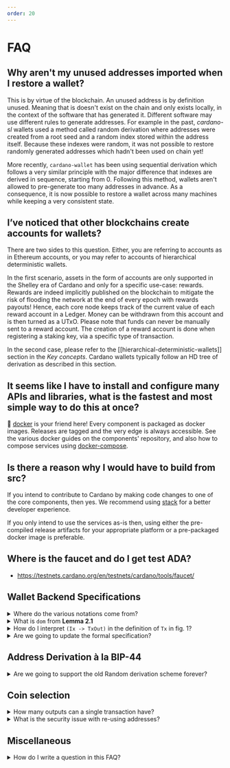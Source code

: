 ```yaml
---
order: 20
---
```


# FAQ

## Why aren't my unused addresses imported when I restore a wallet?

This is by virtue of the blockchain. An unused address is by definition unused. Meaning that is doesn't exist on the chain and only exists locally, in the context of the software that has generated it. Different software may use different rules to generate addresses. For example in the past, _cardano-sl_ wallets used a method called random derivation where addresses were created from a root seed and a random index stored within the address itself. Because these indexes were random, it was not possible to restore randomly generated addresses which hadn't been used on chain yet!

More recently, `cardano-wallet` has been using sequential derivation which follows a very similar principle with the major difference that indexes are derived in sequence, starting from 0. Following this method, wallets aren't allowed to pre-generate too many addresses in advance. As a consequence, it is now possible to restore a wallet across many machines while keeping a very consistent state.


## I’ve noticed that other blockchains create accounts for wallets?

There are two sides to this question. Either, you are referring to accounts as in Ethereum accounts, or you may refer to accounts of hierarchical deterministic wallets.

In the first scenario, assets in the form of accounts are only supported in the Shelley era of Cardano and only for a specific use-case: rewards. Rewards are indeed implicitly published on the blockchain to mitigate the risk of flooding the network at the end of every epoch with rewards payouts! Hence, each core node keeps track of the current value of each reward account in a Ledger. Money can be withdrawn from this account and is then turned as a UTxO. Please note that funds can never be manually sent to a reward account. The creation of a reward account is done when registering a staking key, via a specific type of transaction.

In the second case, please refer to the [[hierarchical-deterministic-wallets]] section in the _Key concepts_. Cardano wallets typically follow an HD tree of derivation as described in this section.


## It seems like I have to install and configure many APIs and libraries, what is the fastest and most simple way to do this at once?

🐳 [docker](https://docs.docker.com/) is your friend here! Every component is packaged as docker images. Releases are tagged and the very edge is always accessible. See the various docker guides on the components' repository, and also how to compose services using [docker-compose](https://docs.docker.com/compose/).


## Is there a reason why I would have to build from src?

If you intend to contribute to Cardano by making code changes to one of the core components, then yes. We recommend using [stack](https://docs.haskellstack.org/en/stable/README/) for a better developer experience.

If you only intend to use the services as-is then, using either the pre-compiled release artifacts for your appropriate platform or a pre-packaged docker image is preferable.


## Where is the faucet and do I get test ADA?

- https://testnets.cardano.org/en/testnets/cardano/tools/faucet/




## Wallet Backend Specifications

<details>
  <summary>Where do the various notations come from?</summary>

  Like often in Maths, notations are described within the context of the paper with some a priori hypotheses. For the
Wallet Backend specifications, the notation is inspired from the [Z notation](https://en.wikipedia.org/wiki/Z_notation) in a slightly more lightweight form.
</details>

<details>
  <summary>What is <code>dom</code> from <strong>Lemma 2.1</strong></summary>

  There are multiple occurrences in the spec of expressions like: `(dom u ∩ ins) ◃ u`. The meaning of `dom u` isn't quite clearly defined anywhere but refers to the set of keys from the mapping defined by `u: txin ↦ txout`. Hence, `dom u` refers to all `txin` available in `u`.

  In Haskell, this translates to:

  ```hs
  newtype UTxO = UTxO (Map TxIn TxOut)

  dom :: UTxO -> Set TxIn
  dom (UTxO utxo) = Set.fromList $ Map.keys utxo
  ```
</details>

<details>
    <summary>How do I interpret <code>(Ix -> TxOut)</code> in the definition of <code>Tx</code> in fig. 1?</summary>

In the current wallet implementation it corresponds to <code>NonEmpty TxOut</code>.
</details>

<details>
  <summary>Are we going to update the formal specification?</summary>

  Some elements of the specification are written according to the current wallet implementation. Some parts could be simplified or removed, in particular the bits concerning a few metadata that we won't be implementing until a need for them is made clear. A few bits are also missing from the specifications (like the fact that answering `isOurs` is a stateful operation when dealing with BIP-44, or also, foreign transactions coming from ADA certificates redemption). In the long run, we do want to have the specification updated and proved.
</details>


## Address Derivation à la BIP-44

<details>
  <summary>Are we going to support the old Random derivation scheme forever?</summary>

  Short answer: yes. Though, we don't necessarily have to support a full set of features for wallets using an old derivation scheme in order to encourage users to migrate to the sequential scheme (a.k.a BIP-44). Most probably, we will forever have to support the old derivation scheme and a few features like tracking of the wallet UTxO and balance, and, allowing funds to be migrated to a wallet using the sequential scheme.
</details>

## Coin selection

<details>
  <summary>How many outputs can a single transaction have?</summary>

  It depends. To make a transaction, our implementation currently select UTxO from the available UTxO in the wallet in order to cover for the output requested in a transaction. For every output, the wallet actually creates two outputs:

  - The actual output to a target address
  - A change output to a change address of the source wallet

  Also, in practice, we strive to make these two outputs relatively equivalent in size, such that one cannot easily guess the change output from the actual one by looking at the transaction; enforcing therefore some privacy for users.

  Incidentally, we do consider every requested output in a transaction as an independent problem. This means that a single UTxO can only cover for one of the output (and will in practice, tend to be twice as big, such that we can generate an equivalent corresponding change output). As a consequence, in order to make a transaction to three target outputs, one needs to have at least three UTxOs that are big enough to cover all three outputs independently.

  Finally, it's important to notice that the fee calculation runs **after** the coin selection and is divvied across all change outputs. So in practice, the UTxOs only need to independently cover for outputs, but are considered together when adjusting for fees.

  A few examples to make this more concrete (in the scenario below, fees are ~`180000`):

  ```
  // Both UTxOs can separately cover fee and outputs
  Available UTxO:  [200000, 200000]
  Payment Distribution: [14, 42]
  Result: Ok

  // 2 UTxOs, each cannot separately cover fee and outputs, but jointly can
  Available UTxO: [100000, 100000]
  Payment Distribution: [14, 42]
  Result: Ok

  // Single UTxOs, big enough to cover for total requested amount & fee, but multiple outputs
  Available UTxO: [400000]
  Payment Distribution: [14, 42]
  Result: Error - UTxO not enough fragmented
  ```
</details>

<details>
  <summary>What is the security issue with re-using addresses?</summary>

  In practice, there's none.
</details>

## Miscellaneous

<details>
  <summary>How do I write a question in this FAQ?</summary>

  Use the `<details>` and `<summary>` html tags. The `<summary>` are nested inside the `<details>` tag
  and the question goes within the `<summary>` tag as a body. The answer goes below, and can contain any
  arbitrary markdown or HTML supported / allowed by GitHub. This produces a nice, readable output.

  e.g.
  ```html
    <details>
      <summary>What is love?</summary>

      Baby don't hurt me.
    </details>
  ```
</details>
